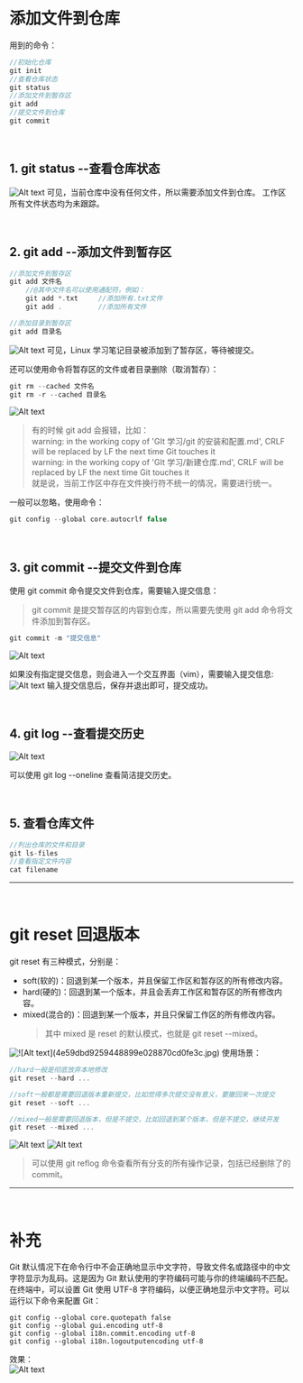 # 添加文件到仓库

用到的命令：

```c
//初始化仓库
git init
//查看仓库状态
git status
//添加文件到暂存区
git add
//提交文件到仓库
git commit
```

&emsp;

## 1. git status --查看仓库状态

![![Alt text](image-2.png) ](../Images/image-2.png)
可见，当前仓库中没有任何文件，所以需要添加文件到仓库。
工作区所有文件状态均为未跟踪。

&emsp;

## 2. git add --添加文件到暂存区

```c
//添加文件到暂存区
git add 文件名
    //@其中文件名可以使用通配符，例如：
    git add *.txt     //添加所有.txt文件
    git add .         //添加所有文件

//添加目录到暂存区
git add 目录名
```

![![Alt text](image-3.png)](../Images/image-3.png)
可见，Linux 学习笔记目录被添加到了暂存区，等待被提交。

还可以使用命令将暂存区的文件或者目录删除（取消暂存）：

```c
git rm --cached 文件名
git rm -r --cached 目录名
```

![![Alt text](image-4.png)](../Images/image-4.png)

> 有的时候 git add 会报错，比如：  
> warning: in the working copy of 'GIt 学习/git 的安装和配置.md', CRLF will be replaced by LF the next time Git touches it  
> warning: in the working copy of 'GIt 学习/新建仓库.md', CRLF will be replaced by LF the next time Git touches it  
> 就是说，当前工作区中存在文件换行符不统一的情况，需要进行统一。

一般可以忽略，使用命令：

```c
git config --global core.autocrlf false
```

&emsp;

## 3. git commit --提交文件到仓库

使用 git commit 命令提交文件到仓库，需要输入提交信息：

> git commit 是提交暂存区的内容到仓库，所以需要先使用 git add 命令将文件添加到暂存区。

```c
git commit -m "提交信息"
```

![![Alt text](image-5.png)](../Images/image-5.png)

如果没有指定提交信息，则会进入一个交互界面（vim），需要输入提交信息:  
![![Alt text](image-6.png)](../Images/image-6.png)
输入提交信息后，保存并退出即可，提交成功。

&emsp;

## 4. git log --查看提交历史

![![Alt text](image-7.png)](../Images/image-7.png)

可以使用 git log --oneline 查看简洁提交历史。

&emsp;

## 5. 查看仓库文件

```c
//列出仓库的文件和目录
git ls-files
//查看指定文件内容
cat filename
```

---

&emsp;

# git reset 回退版本

git reset 有三种模式，分别是：

- soft(软的)：回退到某一个版本，并且保留工作区和暂存区的所有修改内容。
- hard(硬的)：回退到某一个版本，并且会丢弃工作区和暂存区的所有修改内容。
- mixed(混合的)：回退到某一个版本，并且只保留工作区的所有修改内容。
  > 其中 mixed 是 reset 的默认模式，也就是 git reset --mixed。

![![!\[Alt text\](4e59dbd9259448899e028870cd0fe3c.jpg)](<git reset.jpg>)](<../Images/git reset.jpg>)
使用场景：

```c
//hard一般是彻底放弃本地修改
git reset --hard ...

//soft一般都是需要回退版本重新提交，比如觉得多次提交没有意义，要撤回来一次提交
git reset --soft ...

//mixed一般是需要回退版本，但是不提交，比如回退到某个版本，但是不提交，继续开发
git reset --mixed ...
```

![![Alt text](image-8.png)](../Images/image-8.png)
![![Alt text](image-9.png)](../Images/image-9.png)

> 可以使用 git reflog 命令查看所有分支的所有操作记录，包括已经删除了的 commit。

---

&emsp;

# 补充

Git 默认情况下在命令行中不会正确地显示中文字符，导致文件名或路径中的中文字符显示为乱码。这是因为 Git 默认使用的字符编码可能与你的终端编码不匹配。  
在终端中，可以设置 Git 使用 UTF-8 字符编码，以便正确地显示中文字符。可以运行以下命令来配置 Git：

```dotnetcli
git config --global core.quotepath false
git config --global gui.encoding utf-8
git config --global i18n.commit.encoding utf-8
git config --global i18n.logoutputencoding utf-8
```

效果：  
![![Alt text](image-10.png)](../Images/image-10.png)
